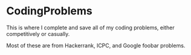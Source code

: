 # CodingProblems

This is where I complete and save all of my coding problems, either competitively or casually.

Most of these are from Hackerrank, ICPC, and Google foobar problems.
